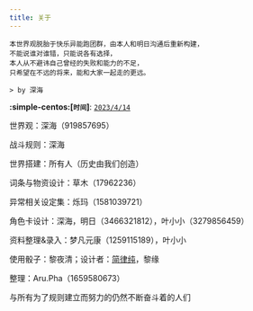 ```yaml
---
title: 关于
---
```


    本世界观脱胎于快乐异能跑团群，由本人和明日沟通后重新构建，
    不能说谁对谁错，只能说各有选择，
    本人从不避讳自己曾经的失败和能力的不足，
    只希望在不远的将来，能和大家一起走的更远。

    > by 深海

**:simple-centos:[`时间`]**: [`2023/4/14`]()  

世界观：深海（919857695）

战斗规则：深海  

世界搭建：所有人（历史由我们创造）  

词条与物资设计：草木（17962236）  

异常相关设定集：烁玛（1581039721）  

角色卡设计：深海，明日（3466321812），叶小小（3279856459）  

资料整理&录入：梦凡元康（1259115189），叶小小  

使用骰子：黎夜清；设计者：[简律纯](https://github.com/HsiangNianian)，黎缘  

整理：Aru.Pha（1659580673）  

与所有为了规则建立而努力的仍然不断奋斗着的人们  